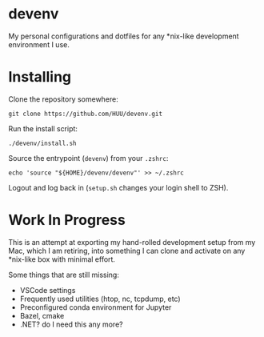 # devenv

My personal configurations and dotfiles for any *nix-like development environment I use.

# Installing

Clone the repository somewhere:
```
git clone https://github.com/HUU/devenv.git
```
Run the install script:
```
./devenv/install.sh
```
Source the entrypoint (`devenv`) from your `.zshrc`:
```
echo 'source "${HOME}/devenv/devenv"' >> ~/.zshrc
```
Logout and log back in (`setup.sh` changes your login shell to ZSH).

# Work In Progress

This is an attempt at exporting my hand-rolled development setup from my Mac, which I am retiring, into something I can clone and activate on any *nix-like box with minimal effort.

Some things that are still missing:
* VSCode settings
* Frequently used utilities (htop, nc, tcpdump, etc)
* Preconfigured conda environment for Jupyter
* Bazel, cmake
* .NET? do I need this any more?
